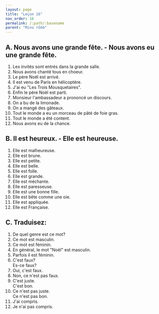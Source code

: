 ```yaml
---
layout: page
title: "Leçon 16"
nav_order: 16
permalink: /:path/:basename
parent: "Minu rõõm"
---
```


## A. Nous avons une grande fête. - Nous avons eu une grande fête.  
1. Les invités sont entrés dans la grande salle.   
2. Nous avons chanté tous en choeur.  
3. Le père Noël est arrivé.  
4. Il est venu de Paris en hélicoptère.  
5. J'ai eu "Les Trois Mousquetaires".  
6. Enfin le père Noël est parti.  
7. Monsieur l'ambassadeur a prononcé un discours.  
8. On a bu de la limonade.  
9. On a mangé des gâteaux.  
10. Tout le monde a eu un morceau de pâté de foie gras.  
11. Tout le monde a été content.  
12. Nous avons eu de la chance.  

## B. Il est heureux. - Elle est heureuse.  
1. Elle est malheureuse.  
2. Elle est brune.  
3. Elle est petite.  
4. Elle est belle.  
5. Elle est folle.  
6. Elle est grande.
7. Elle est méchante.  
8. Elle est paresseuse.  
9. Elle est une bonne fille.  
10. Elle est bête comme une oie.  
11. Elle est appliquée.  
12. Elle est Française.  

## C. Traduisez:  
1. De quel genre est ce mot?  
2. Ce mot est masculin.  
3. Ce mot est féminin.  
4. En général, le mot "Noël" est masculin.  
5. Parfois il est féminin.  
6. C'est faux?  
Es-ce faux?  
7. Oui, c'est faux.  
8. Non, ce n'est pas faux.  
9. C'est juste.  
C'est bon.  
10. Ce n'est pas juste.  
Ce n'est pas bon.  
11. J'ai compris.  
12. Je n'ai pas compris.  
